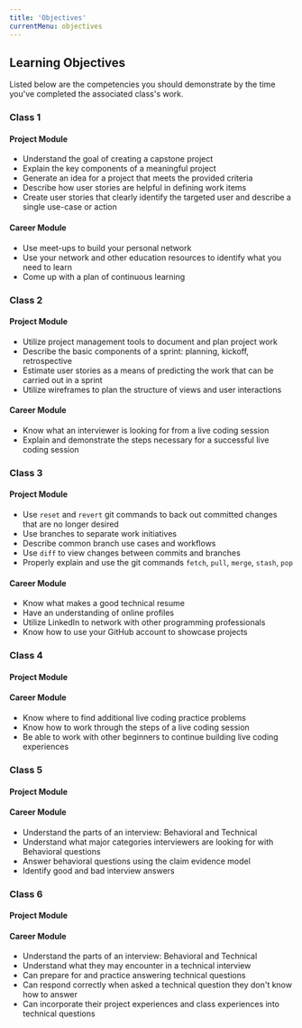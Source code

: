 ```yaml
---
title: 'Objectives'
currentMenu: objectives
---
```


## Learning Objectives

Listed below are the competencies you should demonstrate by the time you've completed the associated class's work.

### Class 1

#### Project Module
- Understand the goal of creating a capstone project
- Explain the key components of a meaningful project
- Generate an idea for a project that meets the provided criteria
- Describe how user stories are helpful in defining work items
- Create user stories that clearly identify the targeted user and describe a single use-case or action

#### Career Module
- Use meet-ups to build your personal network
- Use your network and other education resources to identify what you need to learn
- Come up with a plan of continuous learning

### Class 2

#### Project Module
- Utilize project management tools to document and plan project work
- Describe the basic components of a sprint: planning, kickoff, retrospective
- Estimate user stories as a means of predicting the work that can be carried out in a sprint
- Utilize wireframes to plan the structure of views and user interactions

#### Career Module
- Know what an interviewer is looking for from a live coding session
- Explain and demonstrate the steps necessary for a successful live coding session


### Class 3

#### Project Module
- Use `reset` and `revert` git commands to back out committed changes that are no longer desired
- Use branches to separate work initiatives
- Describe common branch use cases and workflows
- Use `diff` to view changes between commits and branches
- Properly explain and use the git commands `fetch`, `pull`, `merge`, `stash`, `pop`

#### Career Module
- Know what makes a good technical resume
- Have an understanding of online profiles
- Utilize LinkedIn to network with other programming professionals
- Know how to use your GitHub account to showcase projects

### Class 4

#### Project Module

#### Career Module
- Know where to find additional live coding practice problems
- Know how to work through the steps of a live coding session
- Be able to work with other beginners to continue building live coding experiences

### Class 5

#### Project Module

#### Career Module
- Understand the parts of an interview: Behavioral and Technical
- Understand what major categories interviewers are looking for with Behavioral questions
- Answer behavioral questions using the claim evidence model
- Identify good and bad interview answers

### Class 6

#### Project Module

#### Career Module
- Understand the parts of an interview: Behavioral and Technical
- Understand what they may encounter in a technical interview
- Can prepare for and practice answering technical questions
- Can respond correctly when asked a technical question they don't know how to answer
- Can incorporate their project experiences and class experiences into technical questions
